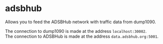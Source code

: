 # adsbhub
Allows you to feed the ADSBHub network with traffic data from dump1090.

The connection to dump1090 is made at the address ```localhost:30002```.  
The connection to ADSBHub is made at the address ```data.adsbhub.org:5001```.
